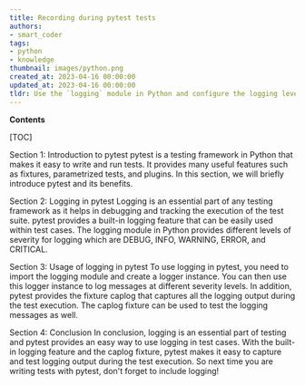 ```yaml
---
title: Recording during pytest tests
authors:
- smart_coder
tags:
- python
- knowledge
thumbnail: images/python.png
created_at: 2023-04-16 00:00:00
updated_at: 2023-04-16 00:00:00
tldr: Use the `logging` module in Python and configure the logging level to capture logs during your pytest tests.
---
```


**Contents**

[TOC]

Section 1: Introduction to pytest
pytest is a testing framework in Python that makes it easy to write and run tests. It provides many useful features such as fixtures, parametrized tests, and plugins. In this section, we will briefly introduce pytest and its benefits.

Section 2: Logging in pytest
Logging is an essential part of any testing framework as it helps in debugging and tracking the execution of the test suite. pytest provides a built-in logging feature that can be easily used within test cases. The logging module in Python provides different levels of severity for logging which are DEBUG, INFO, WARNING, ERROR, and CRITICAL.

Section 3: Usage of logging in pytest
To use logging in pytest, you need to import the logging module and create a logger instance. You can then use this logger instance to log messages at different severity levels. In addition, pytest provides the fixture caplog that captures all the logging output during the test execution. The caplog fixture can be used to test the logging messages as well.

Section 4: Conclusion
In conclusion, logging is an essential part of testing and pytest provides an easy way to use logging in test cases. With the built-in logging feature and the caplog fixture, pytest makes it easy to capture and test logging output during the test execution. So next time you are writing tests with pytest, don't forget to include logging!
